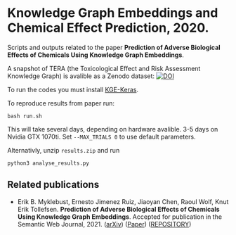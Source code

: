 # Knowledge Graph Embeddings and Chemical Effect Prediction, 2020. 

Scripts and outputs related to the paper **Prediction of Adverse Biological Effects of Chemicals Using Knowledge Graph Embeddings**. 

A snapshot of TERA (the Toxicological Effect and Risk Assessment Knowledge Graph) is avalible as a Zenodo dataset: [![DOI](https://zenodo.org/badge/DOI/10.5281/zenodo.4244313.svg)](https://doi.org/10.5281/zenodo.4244313)


To run the codes you must install [KGE-Keras](https://github.com/NIVA-Knowledge-Graph/KGE-Keras).

To reproduce results from paper run:
```
bash run.sh
```
This will take several days, depending on hardware avalible. 3-5 days on Nvidia GTX 1070ti. Set `--MAX_TRIALS 0` to use default parameters. 

Alternativly, unzip `results.zip` and run
```
python3 analyse_results.py
```

## Related publications

- Erik B. Myklebust, Ernesto Jimenez Ruiz, Jiaoyan Chen, Raoul Wolf, Knut Erik Tollefsen. **Prediction of Adverse Biological Effects of Chemicals Using Knowledge Graph Embeddings**. Accepted for publication in the Semantic Web Journal, 2021. ([arXiv](https://arxiv.org/abs/2112.04605)) ([Paper](http://semantic-web-journal.org/content/prediction-adverse-biological-effects-chemicals-using-knowledge-graph-embeddings-0)) ([REPOSITORY](https://github.com/NIVA-Knowledge-Graph/KGs_and_Effect_Prediction_2020))

